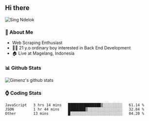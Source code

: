 
## Hi there
 ![Sing Ndelok](https://komarev.com/ghpvc/?username=Gimenz&color=green)

### 👤 About Me
* Web Scraping Enthusiast
* 🤷‍♂️ 21 y.o ordinary boy interested in Back End Development
* 🏠 Live at Magelang, Indonesia 

### 📊 Github Stats
  <img alt="Gimenz's github stats" src="https://github-readme-stats.vercel.app/api?username=Gimenz&count_private=true&hide=issues&show_icons=true&include_all_commits=true&line_height=24&border_radius=0"/>

### ⌚ Coding Stats
<!--START_SECTION:waka-->

```text
JavaScript   3 hrs 14 mins   ███████████████▒░░░░░░░░░   61.14 %
JSON         1 hr 44 mins    ████████▒░░░░░░░░░░░░░░░░   32.84 %
Other        13 mins         █░░░░░░░░░░░░░░░░░░░░░░░░   04.20 %
```

<!--END_SECTION:waka-->
